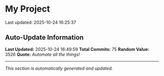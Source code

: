 # My Project


Last updated: 2025-10-24 16:25:37











































































## Auto-Update Information

**Last Updated:** 2025-10-24 16:49:59
**Total Commits:** 75
**Random Value:** 3526
**Quote:** _Automate all the things!_

---
_This section is automatically generated and updated._